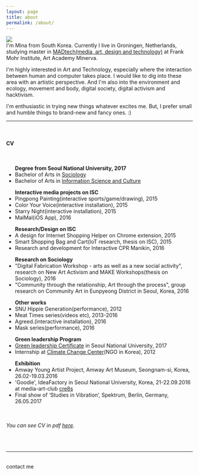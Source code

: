 ```yaml
---
layout: page
title: about
permalink: /about/
---
```


<img class="col one right" src="/img/prof_pic.jpg">

<br/>
I'm Mina from South Korea. Currently I live in Groningen, Netherlands, studying master in <a href="http://fmi.academieminerva.nl/Programs/MADtech" target="blank">MADtech(media, art, design and technology)</a> at Frank Mohr Institute, Art Academy Minerva.

I'm highly interested in Art and Technology, especially where the interaction between human and computer takes place. I would like to dig into these area with an artistic perspective.
And I'm also into the environment and ecology, movement and body, digital society, digital activism and hacktivism.

I'm enthusiastic in trying new things whatever excites me. But, I prefer small and humble things to brand-new and fancy ones. :)
<br/>

***
<br/>

<h4> CV </h4>
<br/>

<ul>
<strong>Degree from Seoul National University, 2017</strong>
<li>Bachelor of Arts in <a href="http://sociology.snu.ac.kr/eng" target="blank">Sociology</a></li>
<li>Bachelor of Arts in <a href="http://isc.snu.ac.kr/" target="blank">Information Science and Culture</a></li>
</ul>

<ul>
<strong>Interactive media projects on ISC</strong>

<li>Pingpong Painting(interactive sports/game/drawing), 2015</li>
<li>Color Your Voice(interactive installation), 2015</li>
<li>Starry Night(interactive installation), 2015</li>
<li>MalMal(iOS App), 2016</li>
</ul>

<ul>
<strong>Research/Design on ISC</strong>

<li>A design for Internet Shopping Helper on Chrome extension, 2015</li>
<li>Smart Shopping Bag and Cart(IoT research, thesis on ISC), 2015</li>
<li>Research and development for Interactive CPR Manikin, 2016</li>
</ul>

<ul>
<strong>Research on Sociology</strong>

<li>"Digital Fabrication Workshop - arts as well as a new social activity", research on New Art Activism and MAKE Workshops(thesis on Sociology), 2016</li>
<li>"Community through the relationship, Art through the process", group research on Community Art in Eunpyeong District in Seoul, Korea, 2016</li>
</ul>

<ul>
<strong>Other works</strong>

<li>SNU Hippie Generation(performance), 2012</li>
<li>Meat Times series(videos etc), 2013-2016</li>
<li>Agreed.(interactive installation), 2016</li>
<li>Mask series(performance), 2016</li>
</ul>

<ul>
<strong>
Green leadership Program</strong>

<li>
<a href="http://aiees.snu.ac.kr/greenleadership/website/index.php" target="blank">Green leadership Certificate</a> in Seoul National University, 2017</li>
<li>Internship at <a href="http://www.climatechangecenter.kr/" target="blank">Climate Change Center</a>(NGO in Korea), 2012</li>
</ul>

<ul>
<strong>Exhibition</strong>

<li>Amway Young Artist Project, Amway Art Museum, Seongnam-si, Korea, 26.02-19.03.2016</li>
<li>'Goodie', IdeaFactory in Seoul National University, Korea, 21-22.09.2016
<br/>at media-art-club <a href="http://www.cre8s.org/" target="blank">cre8s</a>
</li>
<li>Final show of ‘Studies in Vibration’, Spektrum, Berlin, Germany, 26.05.2017</li>
</ul>

<br/><br/>
<i>You can see CV in pdf <a href="{{ site.baseurl }}/pdfs/CVmina.pdf">here</a>.</i>

<br/><br/>
<hr/>
<br/>
<span class="contacticon center">
	<a href="lucid2713@gmail.com"><i class="fa fa-envelope-square"></i></a>
	<a href="https://github.com/lucid2713/" target="_blank"><i class="fa fa-github-square"></i></a>
	<a href="https://www.linkedin.com" target="_blank"><i class="fa fa-linkedin-square"></i></a>
	<a href="https://vimeo.com/user38129979/videos" target="_blank"><i class="fa fa-vimeo-square"></i></a>
	<a href="https://www.facebook.com/lucid2713" target="_blank"><i class="fa fa-facebook-official"></i></a>
</span>

<div class="col three caption">
	contact me
</div>
